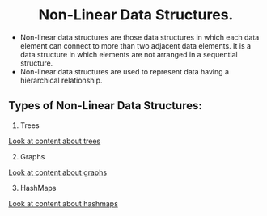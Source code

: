 <h1 align="center">Non-Linear Data Structures.</h1>

- Non-linear data structures are those data structures in which each data element can connect to more than two adjacent data elements. 
It is a data structure in which elements are not arranged in a sequential structure.
- Non-linear data structures are used to represent data having a hierarchical relationship.

## Types of Non-Linear Data Structures:

1. Trees

<a href="./Trees/README.md">Look at content about trees</a>

2. Graphs

<a href="./Graphs/README.md">Look at content about graphs</a>

3. HashMaps
   
<a href="./HashMaps/README.md">Look at content about hashmaps</a>
